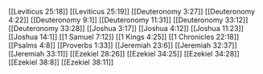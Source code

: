 [[Leviticus 25:18]]
[[Leviticus 25:19]]
[[Deuteronomy 3:27]]
[[Deuteronomy 4:22]]
[[Deuteronomy 9:1]]
[[Deuteronomy 11:31]]
[[Deuteronomy 33:12]]
[[Deuteronomy 33:28]]
[[Joshua 3:17]]
[[Joshua 4:12]]
[[Joshua 11:23]]
[[Joshua 14:1]]
[[1 Samuel 7:12]]
[[1 Kings 4:25]]
[[1 Chronicles 22:18]]
[[Psalms 4:8]]
[[Proverbs 1:33]]
[[Jeremiah 23:6]]
[[Jeremiah 32:37]]
[[Jeremiah 33:11]]
[[Ezekiel 28:26]]
[[Ezekiel 34:25]]
[[Ezekiel 34:28]]
[[Ezekiel 38:8]]
[[Ezekiel 38:11]]

